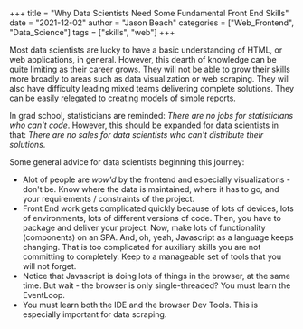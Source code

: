 
+++
title = "Why Data Scientists Need Some Fundamental Front End Skills"
date = "2021-12-02"
author = "Jason Beach"
categories = ["Web_Frontend", "Data_Science"]
tags = ["skills", "web"]
+++


Most data scientists are lucky to have a basic understanding of HTML, or web applications, in general.  However, this dearth of knowledge can be quite limiting as their career grows.  They will not be able to grow their skills more broadly to areas such as data visualization or web scraping.  They will also have difficulty leading mixed teams delivering complete solutions.  They can be easily relegated to creating models of simple reports.

In grad school, statisticians are reminded: _There are no jobs for statisticians who can't code_.  However, this should be expanded for data scientists in that: _There are no sales for data scientists who can't distribute their solutions_.

Some general advice for data scientists beginning this journey: 

* Alot of people are _wow'd_ by the frontend and especially visualizations - don't be.  Know where the data is maintained, where it has to go, and your requirements / constraints of the project.
* Front End work gets complicated quickly because of lots of devices, lots of environments, lots of different versions of code.  Then, you have to package and deliver your project.  Now, make lots of functionality (components) on an SPA.  And, oh, yeah, Javascript as a language keeps changing.  That is too complicated for auxiliary skills you are not committing to completely.  Keep to a manageable set of tools that you will not forget.
* Notice that Javascript is doing lots of things in the browser, at the same time.  But wait - the browser is only single-threaded?  You must learn the EventLoop.
* You must learn both the IDE and the browser Dev Tools.  This is especially important for data scraping.

